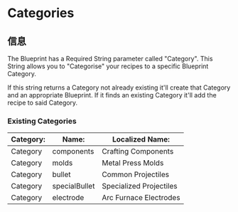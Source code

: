 # Categories

## 信息

The Blueprint has a Required String parameter called "Category". This String allows you to "Categorise" your recipes to a specific Blueprint Category.

If this string returns a Category not already existing it'll create that Category and an appropriate Blueprint. If it finds an existing Category it'll add the recipe to said Category.

### Existing Categories

| Category: | Name:         | Localized Name:         |
| --------- | ------------- | ----------------------- |
| Category  | components    | Crafting Components     |
| Category  | molds         | Metal Press Molds       |
| Category  | bullet        | Common Projectiles      |
| Category  | specialBullet | Specialized Projectiles |
| Category  | electrode     | Arc Furnace Electrodes  |